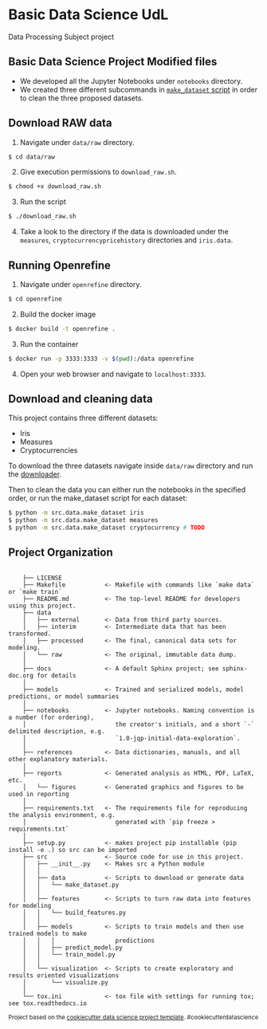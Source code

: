 # Basic Data Science UdL

Data Processing Subject project

## Basic Data Science Project Modified files

- We developed all the Jupyter Notebooks under `notebooks` directory.
- We created three different subcommands in 
[`make_dataset` script](src/data/make_dataset.py) in order to clean the three
proposed datasets.

## Download RAW data

1. Navigate under `data/raw` directory.

```bash
$ cd data/raw
```

2. Give execution permissions to `download_raw.sh`.

```bash
$ chmod +x download_raw.sh
```

3. Run the script

```bash
$ ./download_raw.sh
```

4. Take a look to the directory if the data is downloaded under the `measures`,
`cryptocurrencypricehistory` directories and `iris.data`.

## Running Openrefine

1. Navigate under `openrefine` directory.

```bash
$ cd openrefine
```

2. Build the docker image

```bash
$ docker build -t openrefine .
```

3. Run the container

```bash
$ docker run -p 3333:3333 -v $(pwd):/data openrefine
```

4. Open your web browser and navigate to `localhost:3333`.

## Download and cleaning data

This project contains three different datasets:

- Iris
- Measures
- Cryptocurrencies

To download the three datasets navigate inside `data/raw` directory and run the 
[downloader](#download-raw-data).

Then to clean the data you can either run the notebooks in the specified order,
or run the make_dataset script for each dataset:

```bash
$ python -m src.data.make_dataset iris
$ python -m src.data.make_dataset measures
$ python -m src.data.make_dataset cryptocurrency # TODO
```

## Project Organization

```

    ├── LICENSE
    ├── Makefile           <- Makefile with commands like `make data` or `make train`
    ├── README.md          <- The top-level README for developers using this project.
    ├── data
    │   ├── external       <- Data from third party sources.
    │   ├── interim        <- Intermediate data that has been transformed.
    │   ├── processed      <- The final, canonical data sets for modeling.
    │   └── raw            <- The original, immutable data dump.
    │
    ├── docs               <- A default Sphinx project; see sphinx-doc.org for details
    │
    ├── models             <- Trained and serialized models, model predictions, or model summaries
    │
    ├── notebooks          <- Jupyter notebooks. Naming convention is a number (for ordering),
    │                         the creator's initials, and a short `-` delimited description, e.g.
    │                         `1.0-jqp-initial-data-exploration`.
    │
    ├── references         <- Data dictionaries, manuals, and all other explanatory materials.
    │
    ├── reports            <- Generated analysis as HTML, PDF, LaTeX, etc.
    │   └── figures        <- Generated graphics and figures to be used in reporting
    │
    ├── requirements.txt   <- The requirements file for reproducing the analysis environment, e.g.
    │                         generated with `pip freeze > requirements.txt`
    │
    ├── setup.py           <- makes project pip installable (pip install -e .) so src can be imported
    ├── src                <- Source code for use in this project.
    │   ├── __init__.py    <- Makes src a Python module
    │   │
    │   ├── data           <- Scripts to download or generate data
    │   │   └── make_dataset.py
    │   │
    │   ├── features       <- Scripts to turn raw data into features for modeling
    │   │   └── build_features.py
    │   │
    │   ├── models         <- Scripts to train models and then use trained models to make
    │   │   │                 predictions
    │   │   ├── predict_model.py
    │   │   └── train_model.py
    │   │
    │   └── visualization  <- Scripts to create exploratory and results oriented visualizations
    │       └── visualize.py
    │
    └── tox.ini            <- tox file with settings for running tox; see tox.readthedocs.io

```

<p><small>Project based on the <a target="_blank" href="https://drivendata.github.io/cookiecutter-data-science/">cookiecutter data science project template</a>. #cookiecutterdatascience</small></p>
